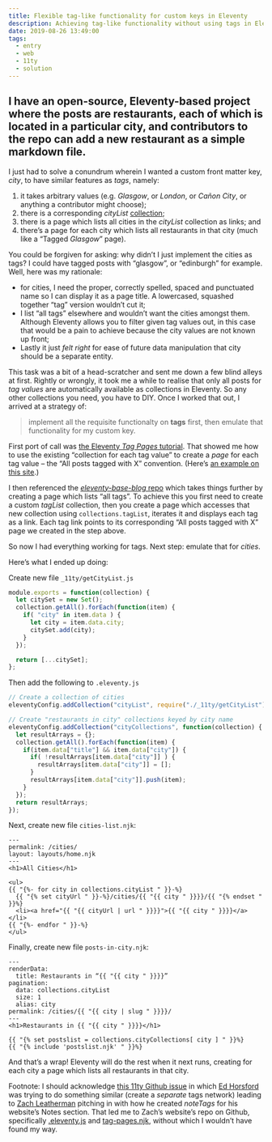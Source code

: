 ```yaml
---
title: Flexible tag-like functionality for custom keys in Eleventy
description: Achieving tag-like functionality without using tags in Eleventy
date: 2019-08-26 13:49:00
tags:
  - entry
  - web
  - 11ty
  - solution
---
```

I have an open-source, Eleventy-based project where the posts are restaurants, each of which is located in a particular city, and contributors to the repo can add a new restaurant as a simple markdown file.
---

I just had to solve a conundrum wherein I wanted a custom front matter key, _city_, to have similar features as _tags_, namely:

1. it takes arbitrary values (e.g. _Glasgow_, or _London_, or _Cañon City_, or anything a contributor might choose);
2. there is a corresponding _cityList_ [collection](https://www.11ty.io/docs/collections/);
3. there is a page which lists all cities in the _cityList_ collection as links; and
4. there’s a page for each city which lists all restaurants in that city (much like a “Tagged _Glasgow_” page).

You could be forgiven for asking: why didn’t I just implement the cities as tags? I could have tagged posts with “glasgow”, or “edinburgh” for example. Well, here was my rationale:
- for cities, I need the proper, correctly spelled, spaced and punctuated name so I can display it as a page title. A lowercased, squashed together “tag” version wouldn’t cut it;
- I list “all tags” elsewhere and wouldn’t want the cities amongst them. Although Eleventy allows you to filter given tag values out, in this case that would be a pain to achieve because the city values are not known up front;
- Lastly it just _felt right_ for ease of future data manipulation that city should be a separate entity.

This task was a bit of a head-scratcher and sent me down a few blind alleys at first. Rightly or wrongly, it took me a while to realise that only all posts for _tag values_ are automatically available as collections in Eleventy. So any other collections you need, you have to DIY. Once I worked that out, I arrived at a strategy of:

> implement all the requisite functionalty on **tags** first, then emulate that functionality for my custom key.

First port of call was [the Eleventy _Tag Pages_ tutorial](https://www.11ty.io/docs/quicktips/tag-pages/). That showed me how to use the existing “collection for each tag value” to create a _page_ for each tag value – the “All posts tagged with X” convention. (Here’s [an example on this site](/tagged/music/).)

I then referenced the [_eleventy-base-blog_ repo](https://github.com/11ty/eleventy-base-blog) which takes things further by creating a page which lists “all tags”. To achieve this you first need to create a custom _tagList_ collection, then you create a page which accesses that new collection using `collections.tagList`, iterates it and displays each tag as a link. Each tag link points to its corresponding “All posts tagged with X” page we created in the step above.

So now I had everything working for tags. Next step: emulate that for _cities_.

Here’s what I ended up doing:

Create new file `_11ty/getCityList.js`

``` js
module.exports = function(collection) {
  let citySet = new Set();
  collection.getAll().forEach(function(item) {
    if( "city" in item.data ) {
      let city = item.data.city;
      citySet.add(city);
    }
  });

  return [...citySet];
};
```

Then add the following to `.eleventy.js`

``` js
// Create a collection of cities
eleventyConfig.addCollection("cityList", require("./_11ty/getCityList"));

// Create "restaurants in city" collections keyed by city name
eleventyConfig.addCollection("cityCollections", function(collection) {
  let resultArrays = {};
  collection.getAll().forEach(function(item) {
    if(item.data["title"] && item.data["city"]) {
      if( !resultArrays[item.data["city"]] ) {
        resultArrays[item.data["city"]] = [];
      }
      resultArrays[item.data["city"]].push(item);
    }
  });
  return resultArrays;
});
```

Next, create new file `cities-list.njk`:

``` liquid
---
permalink: /cities/
layout: layouts/home.njk
---
<h1>All Cities</h1>

<ul>
{{ "{%- for city in collections.cityList " }}-%}
  {{ "{% set cityUrl " }}-%}/cities/{{ "{{ city " }}}}/{{ "{% endset " }}%}
  <li><a href="{{ "{{ cityUrl | url " }}}}">{{ "{{ city " }}}}</a></li>
{{ "{%- endfor " }}-%}
</ul>
```

Finally, create new file `posts-in-city.njk`:

``` liquid
---
renderData:
  title: Restaurants in “{{ "{{ city " }}}}”
pagination:
  data: collections.cityList
  size: 1
  alias: city
permalink: /cities/{{ "{{ city | slug " }}}}/
---
<h1>Restaurants in {{ "{{ city " }}}}</h1>

{{ "{% set postslist = collections.cityCollections[ city ] " }}%}
{{ "{% include 'postslist.njk' " }}%}
```

And that’s a wrap! Eleventy will do the rest when it next runs, creating for each city a page which lists all restaurants in that city.

Footnote: I should acknowledge [this 11ty Github issue](https://github.com/11ty/eleventy/issues/259) in which [Ed Horsford](https://twitter.com/edwardhorsford) was trying to do something similar (create a _separate_ tags network) leading to [Zach Leatherman](https://twitter.com/zachleat) pitching in with how he created _noteTags_ for his website’s Notes section. That led me to Zach’s website’s repo on Github, specifically [.eleventy.js](tag-pages.njk) and [tag-pages.njk](https://github.com/zachleat/zachleat.com/blob/master/web/notes/tag-pages.njk), without which I wouldn’t have found my way.

